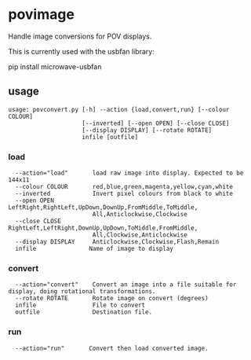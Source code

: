 # povimage
Handle image conversions for POV displays.

This is currently used with the usbfan library: 

pip install microwave-usbfan

## usage
```
usage: povconvert.py [-h] --action {load,convert,run} [--colour COLOUR]
                     [--inverted] [--open OPEN] [--close CLOSE]
                     [--display DISPLAY] [--rotate ROTATE]
                     infile [outfile]
```                     
### load                     
```
  --action="load"       load raw image into display. Expected to be 144x11 
  --colour COLOUR       red,blue,green,magenta,yellow,cyan,white
  --inverted            Invert pixel colours from black to white
  --open OPEN           LeftRight,RightLeft,UpDown,DownUp,FromMiddle,ToMiddle,
                        All,Anticlockwise,Clockwise
  --close CLOSE         RightLeft,LeftRight,DownUp,UpDown,ToMiddle,FromMiddle,
                        All,Clockwise,Anticlockwise
  --display DISPLAY     Anticlockwise,Clockwise,Flash,Remain
  infile               Name of image to display
```  
### convert
```
  --action="convert"    Convert an image into a file suitable for display, doing rotational transformations.
  --rotate ROTATE       Rotate image on convert (degrees)
  infile                File to convert
  outfile               Destination file.
```  
### run
```
  --action="run"       Convert then load converted image.
```
  
  
